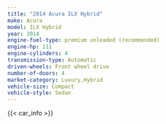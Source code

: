 ```yaml
---
title: "2014 Acura ILX Hybrid"
make: Acura
model: ILX Hybrid
year: 2014
engine-fuel-type: premium unleaded (recommended)
engine-hp: 111
engine-cylinders: 4
transmission-type: Automatic
driven-wheels: Front wheel drive
number-of-doors: 4
market-category: Luxury,Hybrid
vehicle-size: Compact
vehicle-style: Sedan
---
```


{{< car_info >}}
